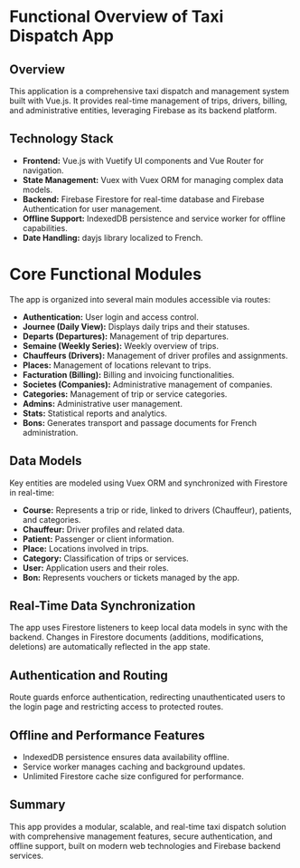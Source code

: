 # Functional Overview of Taxi Dispatch App

## Overview
This application is a comprehensive taxi dispatch and management system built with Vue.js. It provides real-time management of trips, drivers, billing, and administrative entities, leveraging Firebase as its backend platform.

## Technology Stack
- **Frontend:** Vue.js with Vuetify UI components and Vue Router for navigation.
- **State Management:** Vuex with Vuex ORM for managing complex data models.
- **Backend:** Firebase Firestore for real-time database and Firebase Authentication for user management.
- **Offline Support:** IndexedDB persistence and service worker for offline capabilities.
- **Date Handling:** dayjs library localized to French.

# Core Functional Modules
The app is organized into several main modules accessible via routes:

- **Authentication:** User login and access control.
- **Journee (Daily View):** Displays daily trips and their statuses.
- **Departs (Departures):** Management of trip departures.
- **Semaine (Weekly Series):** Weekly overview of trips.
- **Chauffeurs (Drivers):** Management of driver profiles and assignments.
- **Places:** Management of locations relevant to trips.
- **Facturation (Billing):** Billing and invoicing functionalities.
- **Societes (Companies):** Administrative management of companies.
- **Categories:** Management of trip or service categories.
- **Admins:** Administrative user management.
- **Stats:** Statistical reports and analytics.
- **Bons:** Generates transport and passage documents for French administration.

## Data Models
Key entities are modeled using Vuex ORM and synchronized with Firestore in real-time:

- **Course:** Represents a trip or ride, linked to drivers (Chauffeur), patients, and categories.
- **Chauffeur:** Driver profiles and related data.
- **Patient:** Passenger or client information.
- **Place:** Locations involved in trips.
- **Category:** Classification of trips or services.
- **User:** Application users and their roles.
- **Bon:** Represents vouchers or tickets managed by the app.

## Real-Time Data Synchronization
The app uses Firestore listeners to keep local data models in sync with the backend. Changes in Firestore documents (additions, modifications, deletions) are automatically reflected in the app state.

## Authentication and Routing
Route guards enforce authentication, redirecting unauthenticated users to the login page and restricting access to protected routes.

## Offline and Performance Features
- IndexedDB persistence ensures data availability offline.
- Service worker manages caching and background updates.
- Unlimited Firestore cache size configured for performance.

## Summary
This app provides a modular, scalable, and real-time taxi dispatch solution with comprehensive management features, secure authentication, and offline support, built on modern web technologies and Firebase backend services.